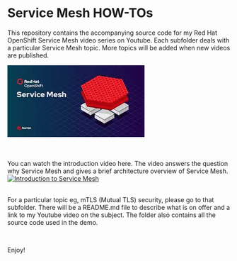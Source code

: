 # Service Mesh HOW-TOs

This repository contains the accompanying source code for my Red Hat OpenShift Service Mesh video series on Youtube. Each subfolder deals with a particular Service Mesh topic. More topics will be added when new videos are published.

![Service Mesh](images/serviceMesh.jpeg "Service Mesh")
<br /><br /><br />

You can watch the introduction video here. The video answers the question why Service Mesh and gives a brief architecture overview of Service Mesh.
[![Introduction to Service Mesh](https://img.youtube.com/vi/YLql4hJ0ePc/0.jpg)](https://youtu.be/YLql4hJ0ePc)
<br /><br />

For a particular topic eg, mTLS (Mutual TLS) security, please go to that subfolder. There will be a README.md file to describe what is on offer and a link to my Youtube video on the subject. The folder also contains all the source code used in the demo. 

<br />

Enjoy!
